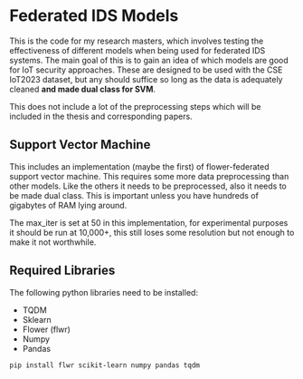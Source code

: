 # Federated IDS Models

This is the code for my research masters, which involves testing the effectiveness of different models when being used for federated IDS systems. The main goal of this is to gain an idea of which models are good for IoT security approaches. These are designed to be used with the CSE IoT2023 dataset, but any should suffice so long as the data is adequately cleaned **and made dual class for SVM**.

This does not include a lot of the preprocessing steps which will be included in the thesis and corresponding papers.

## Support Vector Machine
This includes an implementation (maybe the first) of flower-federated support vector machine. This requires some more data preprocessing than other models. Like the others it needs to be preprocessed, also it needs to be made dual class. This is important unless you have hundreds of gigabytes of RAM lying around. 

The max_iter is set at 50 in this implementation, for experimental purposes it should be run at 10,000+, this still loses some resolution but not enough to make it not worthwhile.

## Required Libraries

The following python libraries need to be installed:

 - TQDM
 - Sklearn
 - Flower (flwr)
 - Numpy
 - Pandas

```
pip install flwr scikit-learn numpy pandas tqdm
```
